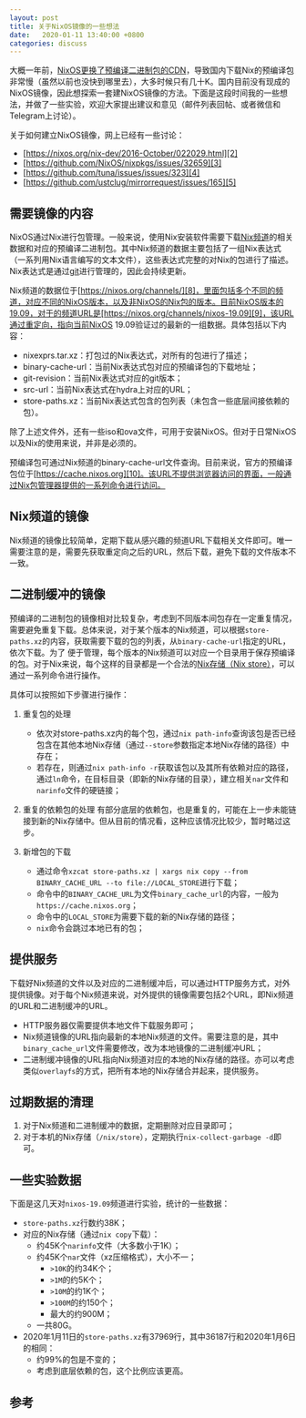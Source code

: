```yaml
---
layout: post
title: 关于NixOS镜像的一些想法
date:   2020-01-11 13:40:00 +0800
categories: discuss
---
```


大概一年前，[NixOS更换了预编译二进制包的CDN][1]，导致国内下载Nix的预编译包非常慢（虽然以前也没快到哪里去），大多时候只有几十K。国内目前没有现成的NixOS镜像，因此想探索一套建NixOS镜像的方法。下面是这段时间我的一些想法，并做了一些实验，欢迎大家提出建议和意见（邮件列表回帖、或者微信和Telegram上讨论）。

关于如何建立NixOS镜像，网上已经有一些讨论：
- [https://nixos.org/nix-dev/2016-October/022029.html][2]
- [https://github.com/NixOS/nixpkgs/issues/32659][3]
- [https://github.com/tuna/issues/issues/323][4]
- [https://github.com/ustclug/mirrorrequest/issues/165][5]

## 需要镜像的内容

NixOS通过Nix进行包管理。一般来说，使用Nix安装软件需要下载[Nix频道][6]的相关数据和对应的预编译二进制包。其中Nix频道的数据主要包括了一组Nix表达式（一系列用Nix语言编写的文本文件），这些表达式完整的对Nix的包进行了描述。Nix表达式是通过[git][7]进行管理的，因此会持续更新。

Nix频道的数据位于[https://nixos.org/channels/][8]，里面包括多个不同的频道，对应不同的NixOS版本，以及非NixOS的Nix包的版本。目前NixOS版本的19.09，对于的频道URL是[https://nixos.org/channels/nixos-19.09][9]，该URL通过重定向，指向当前NixOS 19.09验证过的最新的一组数据。具体包括以下内容：
- nixexprs.tar.xz：打包过的Nix表达式，对所有的包进行了描述；
- binary-cache-url：当前Nix表达式包对应的预编译包的下载地址；
- git-revision：当前Nix表达式对应的git版本；
- src-url：当前Nix表达式在hydra上对应的URL；
- store-paths.xz：当前Nix表达式包含的包列表（未包含一些底层间接依赖的包）。

除了上述文件外，还有一些iso和ova文件，可用于安装NixOS。但对于日常NixOS以及Nix的使用来说，并非是必须的。

预编译包可通过Nix频道的binary-cache-url文件查询。目前来说，官方的预编译包位于[https://cache.nixos.org][10]。该URL不提供浏览器访问的界面，一般通过Nix包管理器提供的一系列命令进行访问。


## Nix频道的镜像

Nix频道的镜像比较简单，定期下载从感兴趣的频道URL下载相关文件即可。唯一需要注意的是，需要先获取重定向之后的URL，然后下载，避免下载的文件版本不一致。

## 二进制缓冲的镜像

预编译的二进制包的镜像相对比较复杂，考虑到不同版本间包存在一定重复情况，需要避免重复下载。总体来说，对于某个版本的Nix频道，可以根据`store-paths.xz`的内容，获取需要下载的包的列表，从`binary-cache-url`指定的URL，依次下载。为了 便于管理，每个版本的Nix频道可以对应一个目录用于保存预编译的包。对于Nix来说，每个这样的目录都是一个合法的[Nix存储（Nix store）][11]，可以通过一系列命令进行操作。

具体可以按照如下步骤进行操作：

1. 重复包的处理
   * 依次对store-paths.xz内的每个包，通过`nix path-info`查询该包是否已经包含在其他本地Nix存储（通过`--store`参数指定本地Nix存储的路径）中存在；
   * 若存在，则通过`nix path-info -r`获取该包以及其所有依赖对应的路径，通过`ln`命令，在目标目录（即新的Nix存储的目录），建立相关`nar`文件和`narinfo`文件的硬链接；

2. 重复的依赖包的处理
   有部分底层的依赖包，也是重复的，可能在上一步未能链接到新的Nix存储中。但从目前的情况看，这种应该情况比较少，暂时略过这步。

3. 新增包的下载
   * 通过命令`xzcat store-paths.xz | xargs nix copy --from BINARY_CACHE_URL --to file://LOCAL_STORE`进行下载；
   * 命令中的`BINARY_CACHE_URL`为文件`binary_cache_url`的内容，一般为`https://cache.nixos.org`；
   * 命令中的`LOCAL_STORE`为需要下载的新的Nix存储的路径；
   * `nix`命令会跳过本地已有的包；

## 提供服务

下载好Nix频道的文件以及对应的二进制缓冲后，可以通过HTTP服务方式，对外提供镜像。对于每个Nix频道来说，对外提供的镜像需要包括2个URL，即Nix频道的URL和二进制缓冲的URL。

* HTTP服务器仅需要提供本地文件下载服务即可；
* Nix频道镜像的URL指向最新的本地Nix频道的文件。需要注意的是，其中`binary_cache_url`文件需要修改，改为本地镜像的二进制缓冲URL；
* 二进制缓冲镜像的URL指向Nix频道对应的本地的Nix存储的路径。亦可以考虑类似`overlayfs`的方式，把所有本地的Nix存储合并起来，提供服务。

## 过期数据的清理

1. 对于Nix频道和二进制缓冲的数据，定期删除对应目录即可；
2. 对于本机的Nix存储（`/nix/store`），定期执行`nix-collect-garbage -d`即可。

## 一些实验数据

下面是这几天对`nixos-19.09`频道进行实验，统计的一些数据：

* `store-paths.xz`行数约38K；
* 对应的Nix存储（通过`nix copy`下载）：
  * 约45K个`narinfo`文件（大多数小于1K）；
  * 约45K个`nar`文件（xz压缩格式），大小不一；
    * `>10K`的约34K个；
    * `>1M`的约5K个；
    * `>10M`的约1K个；
    * `>100M`的约150个；
    * 最大的约900M；
  * 一共80G。
* 2020年1月11日的`store-paths.xz`有37969行，其中36187行和2020年1月6日的相同：
  * 约99%的包是不变的；
  * 考虑到底层依赖的包，这个比例应该更高。

## 参考

[1]: https://discourse.nixos.org/t/the-nixos-cache-is-now-hosted-by-fastly/1061
[2]: https://nixos.org/nix-dev/2016-October/022029.html
[3]: https://github.com/NixOS/nixpkgs/issues/32659
[4]: https://github.com/tuna/issues/issues/323
[5]: https://github.com/ustclug/mirrorrequest/issues/165
[6]: https://nixos.wiki/wiki/Nix_channels
[7]: https://github.com/NixOS/nixpkgs
[8]: https://nixos.org/channels/
[9]: https://nixos.org/channels/nixos-19.09
[10]: https://cache.nixos.org
[11]: https://nixos.org/nix/manual/#ch-about-nix
